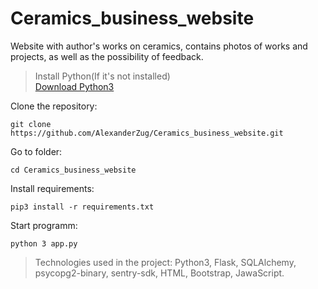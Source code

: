 # Ceramics_business_website
Website with author's works on ceramics, contains photos of works and projects, as well as the possibility of feedback.

> Install Python(If it's not installed)<br>
> [Download Python3](https://www.python.org/downloads/)

Clone the repository:
```
git clone https://github.com/AlexanderZug/Ceramics_business_website.git
```

Go to folder:
```
cd Ceramics_business_website
```

Install requirements:
```
pip3 install -r requirements.txt
```

Start programm:
```
python 3 app.py
```

> Technologies used in the project: Python3, Flask, SQLAlchemy, psycopg2-binary, sentry-sdk, HTML, Bootstrap, JawaScript.
